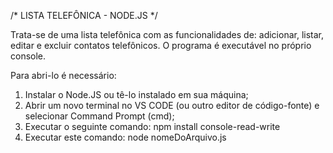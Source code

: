 /* LISTA TELEFÔNICA - NODE.JS */

Trata-se de uma lista telefônica com as funcionalidades de: adicionar, listar, editar e excluir contatos telefônicos.
O programa é executável no próprio console.

Para abri-lo é necessário:
1. Instalar o Node.JS ou tê-lo instalado em sua máquina;
2. Abrir um novo terminal no VS CODE (ou outro editor de código-fonte) e selecionar Command Prompt (cmd);
3. Executar o seguinte comando: npm install console-read-write
4. Executar este comando: node nomeDoArquivo.js
